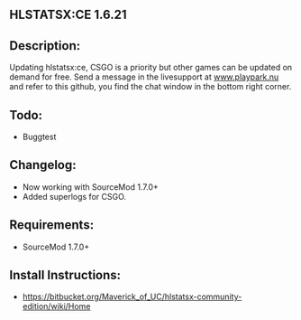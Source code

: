 HLSTATSX:CE 1.6.21
---


Description:
--
Updating hlstatsx:ce, CSGO is a priority but other games can be updated on demand for free. Send a message in the livesupport at www.playpark.nu and refer to this github, you find the chat window in the bottom right corner.

Todo:
--
- Buggtest

Changelog:
---
- Now working with SourceMod 1.7.0+
- Added superlogs for CSGO.

Requirements:
---
- SourceMod 1.7.0+

Install Instructions:
---
- https://bitbucket.org/Maverick_of_UC/hlstatsx-community-edition/wiki/Home
